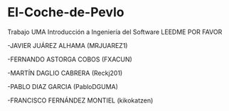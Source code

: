 # El-Coche-de-Pevlo
Trabajo UMA Introducción a Ingeniería del Software
 LEEDME POR FAVOR

-JAVIER JUÁREZ ALHAMA (MRJUAREZ1)

-FERNANDO ASTORGA COBOS (FXACUN)

-MARTÍN DAGLIO CABRERA (Reckj201)

-PABLO DIAZ GARCIA (PabloDGUMA)

-FRANCISCO FERNÁNDEZ MONTIEL (kikokatzen)
